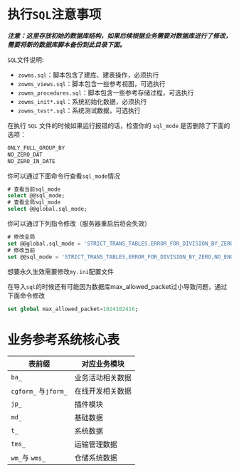 # 执行`SQL`注意事项

***注意：这里存放初始的数据库结构，如果后续根据业务需要对数据库进行了修改，需要将新的数据库脚本备份到此目录下面。***

`SQL`文件说明:

- `zowms.sql`：脚本包含了建库、建表操作，必须执行
- `zowms_views.sql`：脚本包含一些参考视图，可选执行
- `zowms_procedures.sql`：脚本包含一些参考存储过程，可选执行
- `zowms_init*.sql`：系统初始化数据，必须执行
- `zowms_test*.sql`：系统测试数据，可选执行

在执行 `SQL` 文件的时候如果运行报错的话，检查你的 `sql_mode` 是否删除了下面的选项：

```txt
ONLY_FULL_GROUP_BY
NO_ZERO_DAT
NO_ZERO_IN_DATE
```

你可以通过下面命令行查看`sql_mode`情况

```sql
# 查看当前sql_mode
select @@sql_mode;
# 查看全局sql_mode
select @@global.sql_mode;
```

你可以通过下列指令修改（服务器重启后将会失效）

```sql
# 修改全局
set @@global.sql_mode = 'STRICT_TRANS_TABLES,ERROR_FOR_DIVISION_BY_ZERO,NO_ENGINE_SUBSTITUTION';
# 修改当前
set @@sql_mode = 'STRICT_TRANS_TABLES,ERROR_FOR_DIVISION_BY_ZERO,NO_ENGINE_SUBSTITUTION';
```

想要永久生效需要修改`my.ini`配置文件

在导入`sql`的时候还有可能因为数据库max_allowed_packet过小导致问题，通过下面命令修改

```	sql
set global max_allowed_packet=1024102416;
```

# 业务参考系统核心表

| 表前缀               | 对应业务模块     |
| -------------------- | ---------------- |
| `ba_`                | 业务活动相关数据 |
| `cgform_` 与`jform_` | 在线开发相关数据 |
| `jp_`                | 插件模块         |
| `md_`                | 基础数据         |
| `t_`                 | 系统数据         |
| `tms_`               | 运输管理数据     |
| `wm_`与 `wms_`       | 仓储系统数据     |

